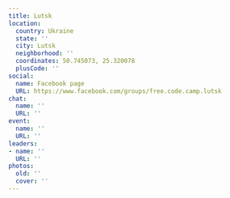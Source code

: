 ```yaml
---
title: Lutsk
location:
  country: Ukraine
  state: ''
  city: Lutsk
  neighborhood: ''
  coordinates: 50.745073, 25.320078
  plusCode: ''
social:
  name: Facebook page
  URL: https://www.facebook.com/groups/free.code.camp.lutsk
chat:
  name: ''
  URL: ''
event:
  name: ''
  URL: ''
leaders:
- name: ''
  URL: ''
photos:
  old: ''
  cover: ''
---
```

